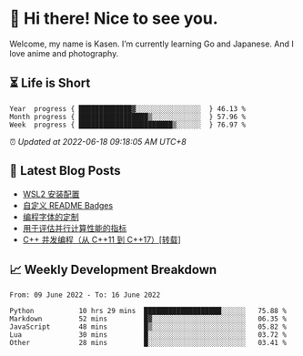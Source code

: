 <h1>👋 Hi there! Nice to see you.</h1>

Welcome, my name is Kasen. I’m currently learning Go and Japanese. And I love anime and photography.


## ⏳ Life is Short

<!-- Start of Time Progress Bar -->
``` text
Year  progress { █████████████▓░░░░░░░░░░░░░░░░  } 46.13 %
Month progress { █████████████████▒░░░░░░░░░░░░  } 57.96 %
Week  progress { ███████████████████████▒░░░░░░  } 76.97 %
```

⏰ *Updated at 2022-06-18 09:18:05 AM UTC+8*

<!-- End of Time Progress Bar -->

## 📝 Latest Blog Posts

<!-- BLOG-POST-LIST:START -->
- [WSL2 安装配置](https://blog.imkasen.com/wsl2-config.html)
- [自定义 README Badges](https://blog.imkasen.com/custom-readme-badges.html)
- [编程字体的定制](https://blog.imkasen.com/coding-fonts-configuration.html)
- [用于评估并行计算性能的指标](https://blog.imkasen.com/parallel-performance-metrics.html)
- [C++ 并发编程（从 C++11 到 C++17）[转载]](https://blog.imkasen.com/cpp-concurrency.html)
<!-- BLOG-POST-LIST:END -->

## 📈 Weekly Development Breakdown

<!--START_SECTION:waka-->

```text
From: 09 June 2022 - To: 16 June 2022

Python           10 hrs 29 mins  ███████████████████░░░░░░   75.88 %
Markdown         52 mins         █▓░░░░░░░░░░░░░░░░░░░░░░░   06.35 %
JavaScript       48 mins         █▒░░░░░░░░░░░░░░░░░░░░░░░   05.82 %
Lua              30 mins         █░░░░░░░░░░░░░░░░░░░░░░░░   03.72 %
Other            28 mins         █░░░░░░░░░░░░░░░░░░░░░░░░   03.41 %
```

<!--END_SECTION:waka-->
